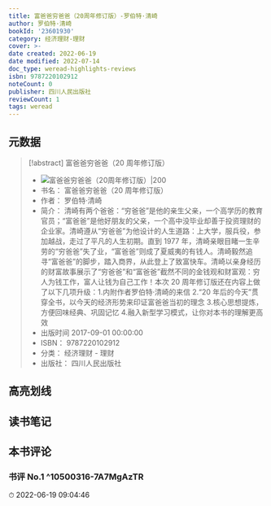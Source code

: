 ```yaml
---
title: 富爸爸穷爸爸（20周年修订版）-罗伯特·清崎
author: 罗伯特·清崎
bookId: '23601930'
category: 经济理财-理财
cover: >-
date created: 2022-06-19
date modified: 2022-07-14
doc_type: weread-highlights-reviews
isbn: 9787220102912
noteCount: 0
publisher: 四川人民出版社
reviewCount: 1
tags: weread
---
```


## 元数据

> [!abstract] 富爸爸穷爸爸（20 周年修订版）
> - ![ 富爸爸穷爸爸（20周年修订版）|200](https://wfqqreader-1252317822.image.myqcloud.com/cover/930/23601930/t7_23601930.jpg)
> - 书名： 富爸爸穷爸爸（20 周年修订版）
> - 作者： 罗伯特·清崎
> - 简介： 清崎有两个爸爸：“穷爸爸”是他的亲生父亲，一个高学历的教育官员；“富爸爸”是他好朋友的父亲，一个高中没毕业却善于投资理财的企业家。清崎遵从“穷爸爸”为他设计的人生道路：上大学，服兵役，参加越战，走过了平凡的人生初期。直到 1977 年，清崎亲眼目睹一生辛劳的“穷爸爸”失了业，“富爸爸”则成了夏威夷的有钱人。清崎毅然追寻“富爸爸”的脚步，踏入商界，从此登上了致富快车。清崎以亲身经历的财富故事展示了“穷爸爸”和“富爸爸”截然不同的金钱观和财富观：穷人为钱工作，富人让钱为自己工作！本次 20 周年修订版还在内容上做了以下几项升级：1.内附作者罗伯特·清崎的来信 2.“20 年后的今天”贯穿全书，以今天的经济形势来印证富爸爸当初的理念 3.核心思想提炼，方便回味经典、巩固记忆 4.融入新型学习模式，让你对本书的理解更高效
> - 出版时间 2017-09-01 00:00:00
> - ISBN： 9787220102912
> - 分类： 经济理财 - 理财
> - 出版社： 四川人民出版社

## 高亮划线

## 读书笔记

## 本书评论

### 书评 No.1 ^10500316-7A7MgAzTR

⏱ 2022-06-19 09:04:46
